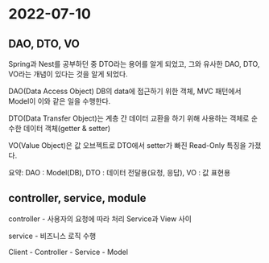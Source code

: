# 2022-07-10

## DAO, DTO, VO

Spring과 Nest를 공부하던 중 DTO라는 용어를 알게 되었고, 그와 유사한 DAO, DTO, VO라는 개념이 있다는 것을 알게 되었다.

DAO(Data Access Object) DB의 data에 접근하기 위한 객체, MVC 패턴에서 Model이 이와 같은 일을 수행한다.

DTO(Data Transfer Object)는 계층 간 데이터 교환을 하기 위해 사용하는 객체로 순수한 데이터 객체(getter & setter)

VO(Value Object)은 값 오브젝트로 DTO에서 setter가 빠진 Read-Only 특징을 가졌다. 

요약: DAO : Model(DB), DTO : 데이터 전달용(요청, 응답), VO : 값 표현용 

## controller, service, module

controller - 사용자의 요청에 따라 처리 Service과 View 사이 

service - 비즈니스 로직 수행

Client - Controller - Service - Model